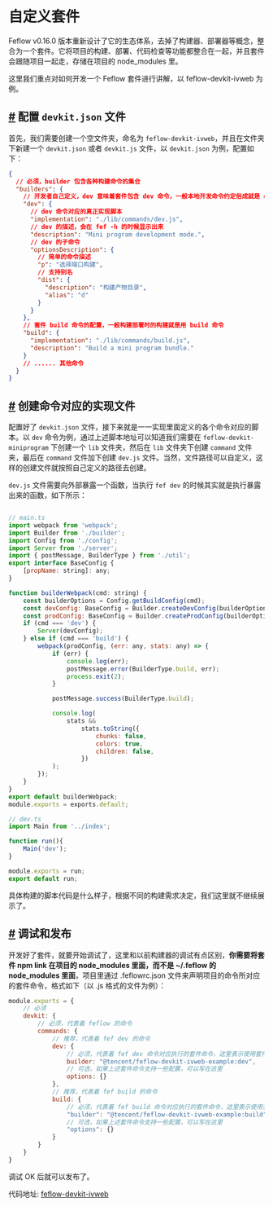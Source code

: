 # 自定义套件

Feflow v0.16.0 版本重新设计了它的生态体系，去掉了构建器、部署器等概念，整合为一个套件。它将项目的构建、部署、代码检查等功能都整合在一起，并且套件会跟随项目一起走，存储在项目的 node\_modules 里。

这里我们重点对如何开发一个 Feflow 套件进行讲解，以 feflow-devkit-ivweb 为例。

## [#](#配置-devkit-json-文件) 配置 `devkit.json` 文件

首先，我们需要创建一个空文件夹，命名为 `feflow-devkit-ivweb`，并且在文件夹下新建一个 `devkit.json` 或者 `devkit.js` 文件，以 `devkit.json` 为例，配置如下：

```json
{
  // 必须，builder 包含各种构建命令的集合
  "builders": {
    // 开发者自己定义，dev 意味着套件包含 dev 命令，一般本地开发命令约定俗成就是 dev
    "dev": {
      // dev 命令对应的真正实现脚本
      "implementation": "./lib/commands/dev.js",
      // dev 的描述，会在 fef -h 的时候显示出来
      "description": "Mini program development mode.",
      // dev 的子命令
      "optionsDescription": {
        // 简单的命令描述
        "p": "选择端口构建",
        // 支持别名
        "dist": {
          "description": "构建产物目录",
          "alias": "d"
        }
      }
    },
    // 套件 build 命令的配置，一般构建部署时的构建就是用 build 命令
    "build": {
      "implementation": "./lib/commands/build.js",
      "description": "Build a mini program bundle."
    }
    // ...... 其他命令
  }
}

```


## [#](#创建命令对应的实现文件) 创建命令对应的实现文件

配置好了 `devkit.json` 文件，接下来就是一一实现里面定义的各个命令对应的脚本。以 `dev` 命令为例，通过上述脚本地址可以知道我们需要在 `feflow-devkit-miniprogram` 下创建一个 `lib` 文件夹，然后在 `lib` 文件夹下创建 `command` 文件夹，最后在 `command` 文件加下创建 `dev.js` 文件。当然，文件路径可以自定义，这样的创建文件就按照自己定义的路径去创建。

`dev.js` 文件需要向外部暴露一个函数，当执行 `fef dev` 的时候其实就是执行暴露出来的函数，如下所示：

```js

// main.ts
import webpack from 'webpack';
import Builder from './builder';
import Config from './config';
import Server from './server';
import { postMessage, BuilderType } from './util';
export interface BaseConfig {
    [propName: string]: any;
}

function builderWebpack(cmd: string) {
    const builderOptions = Config.getBuildConfig(cmd);
    const devConfig: BaseConfig = Builder.createDevConfig(builderOptions);
    const prodConfig: BaseConfig = Builder.createProdConfig(builderOptions);
    if (cmd === 'dev') {
        Server(devConfig);
    } else if (cmd === 'build') {
        webpack(prodConfig, (err: any, stats: any) => {
            if (err) {
                console.log(err);
                postMessage.error(BuilderType.build, err);
                process.exit(2);
            }

            postMessage.success(BuilderType.build);

            console.log(
                stats &&
                    stats.toString({
                        chunks: false,
                        colors: true,
                        children: false,
                    })
            );
        });
    }
}
export default builderWebpack;
module.exports = exports.default;

// dev.ts
import Main from '../index';

function run(){
    Main('dev');
}

module.exports = run;
export default run;

```



具体构建的脚本代码是什么样子，根据不同的构建需求决定，我们这里就不继续展示了。

## [#](#调试和发布) 调试和发布

开发好了套件，就要开始调试了，这里和以前构建器的调试有点区别，**你需要将套件 npm link 在项目的 node\_modules 里面，而不是 ~/.feflow 的 node\_modules 里面**，项目里通过 .feflowrc.json 文件来声明项目的命令所对应的套件命令，格式如下（以 .js 格式的文件为例）：

```js
module.exports = {
    // 必须
    devkit: {
        // 必须，代表着 feflow 的命令
        commands: {
            // 推荐，代表着 fef dev 的命令
            dev: {
                // 必须，代表着 fef dev 命令对应执行的套件命令，这里表示使用套件 @tencent/feflow-devkit-miniprogram 的 dev 命令，配置格式为 `<套件>:<命令>`
                builder: "@tencent/feflow-devkit-ivweb-example:dev",
                // 可选，如果上述套件命令支持一些配置，可以写在这里
                options: {}
            },
            // 推荐，代表着 fef build 的命令
            build: {
                // 必须，代表着 fef build 命令对应执行的套件命令，这里表示使用套件 @tencent/feflow-devkit-miniprogram 的 build 命令
                "builder": "@tencent/feflow-devkit-ivweb-example:build",
                // 可选，如果上述套件命令支持一些配置，可以写在这里
                "options": {}
            }
        }
    }
}

```



调试 OK 后就可以发布了。


代码地址: [feflow-devkit-ivweb](https://github.com/feflow/feflow-devkit-ivweb.git)